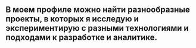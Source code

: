 
## В моем профиле можно найти разнообразные проекты, в которых я исследую и экспериментирую с разными технологиями и подходами к разработке и аналитике.

